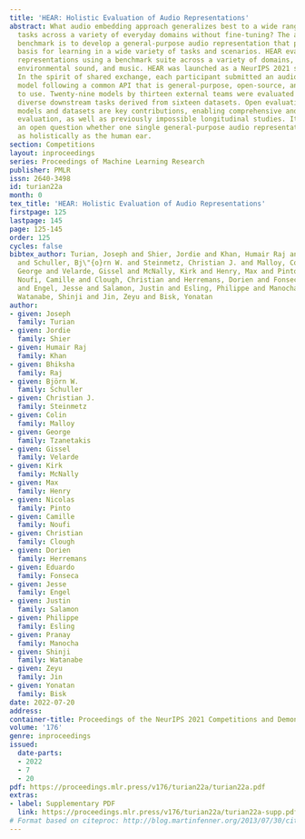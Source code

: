 ```yaml
---
title: 'HEAR: Holistic Evaluation of Audio Representations'
abstract: What audio embedding approach generalizes best to a wide range of downstream
  tasks across a variety of everyday domains without fine-tuning? The aim of the HEAR
  benchmark is to develop a general-purpose audio representation that provides a strong
  basis for learning in a wide variety of tasks and scenarios. HEAR evaluates audio
  representations using a benchmark suite across a variety of domains, including speech,
  environmental sound, and music. HEAR was launched as a NeurIPS 2021 shared challenge.
  In the spirit of shared exchange, each participant submitted an audio embedding
  model following a common API that is general-purpose, open-source, and freely available
  to use. Twenty-nine models by thirteen external teams were evaluated on nineteen
  diverse downstream tasks derived from sixteen datasets. Open evaluation code, submitted
  models and datasets are key contributions, enabling comprehensive and reproducible
  evaluation, as well as previously impossible longitudinal studies. It still remains
  an open question whether one single general-purpose audio representation can perform
  as holistically as the human ear.
section: Competitions
layout: inproceedings
series: Proceedings of Machine Learning Research
publisher: PMLR
issn: 2640-3498
id: turian22a
month: 0
tex_title: 'HEAR: Holistic Evaluation of Audio Representations'
firstpage: 125
lastpage: 145
page: 125-145
order: 125
cycles: false
bibtex_author: Turian, Joseph and Shier, Jordie and Khan, Humair Raj and Raj, Bhiksha
  and Schuller, Bj\"{o}rn W. and Steinmetz, Christian J. and Malloy, Colin and Tzanetakis,
  George and Velarde, Gissel and McNally, Kirk and Henry, Max and Pinto, Nicolas and
  Noufi, Camille and Clough, Christian and Herremans, Dorien and Fonseca, Eduardo
  and Engel, Jesse and Salamon, Justin and Esling, Philippe and Manocha, Pranay and
  Watanabe, Shinji and Jin, Zeyu and Bisk, Yonatan
author:
- given: Joseph
  family: Turian
- given: Jordie
  family: Shier
- given: Humair Raj
  family: Khan
- given: Bhiksha
  family: Raj
- given: Björn W.
  family: Schuller
- given: Christian J.
  family: Steinmetz
- given: Colin
  family: Malloy
- given: George
  family: Tzanetakis
- given: Gissel
  family: Velarde
- given: Kirk
  family: McNally
- given: Max
  family: Henry
- given: Nicolas
  family: Pinto
- given: Camille
  family: Noufi
- given: Christian
  family: Clough
- given: Dorien
  family: Herremans
- given: Eduardo
  family: Fonseca
- given: Jesse
  family: Engel
- given: Justin
  family: Salamon
- given: Philippe
  family: Esling
- given: Pranay
  family: Manocha
- given: Shinji
  family: Watanabe
- given: Zeyu
  family: Jin
- given: Yonatan
  family: Bisk
date: 2022-07-20
address:
container-title: Proceedings of the NeurIPS 2021 Competitions and Demonstrations Track
volume: '176'
genre: inproceedings
issued:
  date-parts:
  - 2022
  - 7
  - 20
pdf: https://proceedings.mlr.press/v176/turian22a/turian22a.pdf
extras:
- label: Supplementary PDF
  link: https://proceedings.mlr.press/v176/turian22a/turian22a-supp.pdf
# Format based on citeproc: http://blog.martinfenner.org/2013/07/30/citeproc-yaml-for-bibliographies/
---
```

